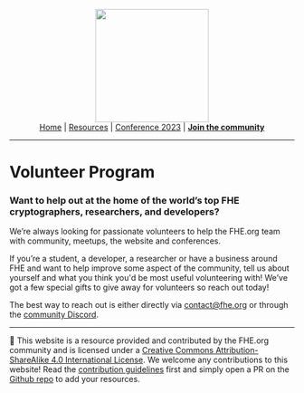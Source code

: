 <!-- Main header navigation -->
<p align="center">
  <img width="200" src="https://user-images.githubusercontent.com/5758427/180978488-db825482-5a58-4c7c-9589-c494a6f0be04.png"><br/>
  <a href="https://fhe-org.github.io">Home</a> | <a href="https://fhe-org.github.io/resources">Resources</a> | <a href="https://fhe-org.github.io/conferences/conference-2023/home">Conference 2023</a> | <a href="https://fhe-org.github.io/community"><b>Join the community</b></a>
</p>
<hr/>
<!-- /Main header navigation -->

# Volunteer Program

### Want to help out at the home of the world’s top FHE cryptographers, researchers, and developers?

We’re always looking for passionate volunteers to help the FHE.org team with community, meetups, the website and conferences.

If you’re a student, a developer, a researcher or have a business around FHE and want to help improve some aspect of the community, tell us about yourself and what you think you'd be most useful volunteering with! We’ve got a few special gifts to give away for volunteers so reach out today!

The best way to reach out is either directly via contact@fhe.org or through the <a href="https://discord.fhe.org/" target="_blank">community Discord</a>.


<!--- Footer --->
<hr/>
💙 This website is a resource provided and contributed by the FHE.org community and is licensed under a <a rel="license" href="http://creativecommons.org/licenses/by-sa/4.0/">Creative Commons Attribution-ShareAlike 4.0 International License</a>. We welcome any contributions to this website! Read the <a href="https://fhe-org.github.io/contrib">contribution guidelines</a> first and simply open a PR on the <a href="https://github.com/fhe-org/fhe-org">Github repo</a> to add your resources.
